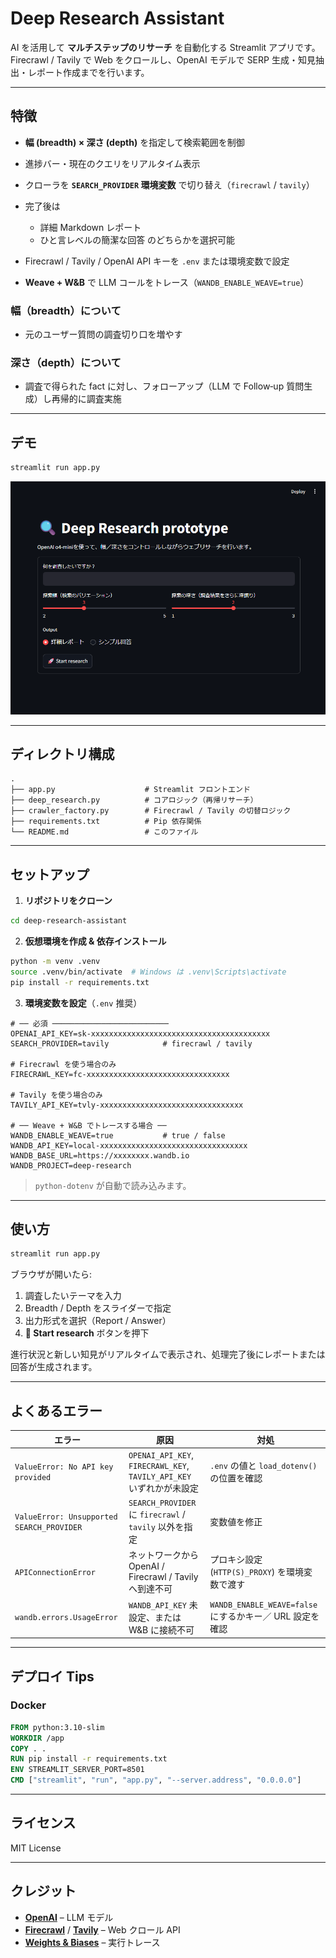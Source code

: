# Deep Research Assistant

AI を活用して **マルチステップのリサーチ** を自動化する Streamlit アプリです。Firecrawl / Tavily で Web をクロールし、OpenAI モデルで SERP 生成・知見抽出・レポート作成までを行います。

---

## 特徴

* **幅 (breadth) × 深さ (depth)** を指定して検索範囲を制御
* 進捗バー・現在のクエリをリアルタイム表示
* クローラを **`SEARCH_PROVIDER` 環境変数** で切り替え（`firecrawl` / `tavily`）
* 完了後は

  * 詳細 Markdown レポート
  * ひと言レベルの簡潔な回答
    のどちらかを選択可能
* Firecrawl / Tavily / OpenAI API キーを `.env` または環境変数で設定
* **Weave + W\&B** で LLM コールをトレース（`WANDB_ENABLE_WEAVE=true`）

### 幅（breadth）について

* 元のユーザー質問の調査切り口を増やす

### 深さ（depth）について

* 調査で得られた fact に対し、フォローアップ（LLM で Follow‑up 質問生成）し再帰的に調査実施

---

## デモ

```bash
streamlit run app.py
```

![Deep Research Prototype](./public/images/demo.png)

---

## ディレクトリ構成

```
.
├── app.py                    # Streamlit フロントエンド
├── deep_research.py          # コアロジック（再帰リサーチ）
├── crawler_factory.py        # Firecrawl / Tavily の切替ロジック
├── requirements.txt          # Pip 依存関係
└── README.md                 # このファイル
```

---

## セットアップ

1. **リポジトリをクローン**

```bash
cd deep‑research‑assistant
```

2. **仮想環境を作成 & 依存インストール**

```bash
python -m venv .venv
source .venv/bin/activate  # Windows は .venv\Scripts\activate
pip install -r requirements.txt
```

3. **環境変数を設定**（`.env` 推奨）

```dotenv
# ── 必須 ──────────────────────────
OPENAI_API_KEY=sk-xxxxxxxxxxxxxxxxxxxxxxxxxxxxxxxxxxxxxxxx
SEARCH_PROVIDER=tavily            # firecrawl / tavily

# Firecrawl を使う場合のみ
FIRECRAWL_KEY=fc-xxxxxxxxxxxxxxxxxxxxxxxxxxxxxxxx

# Tavily を使う場合のみ
TAVILY_API_KEY=tvly-xxxxxxxxxxxxxxxxxxxxxxxxxxxxxxxx

# ── Weave + W&B でトレースする場合 ──
WANDB_ENABLE_WEAVE=true           # true / false
WANDB_API_KEY=local-xxxxxxxxxxxxxxxxxxxxxxxxxxxxxxxxx
WANDB_BASE_URL=https://xxxxxxxx.wandb.io
WANDB_PROJECT=deep-research
```

> `python‑dotenv` が自動で読み込みます。

---

## 使い方

```bash
streamlit run app.py
```

ブラウザが開いたら:

1. 調査したいテーマを入力
2. Breadth / Depth をスライダーで指定
3. 出力形式を選択（Report / Answer）
4. **🚀 Start research** ボタンを押下

進行状況と新しい知見がリアルタイムで表示され、処理完了後にレポートまたは回答が生成されます。

---

## よくあるエラー

| エラー                                       | 原因                                                           | 対処                                           |
| ----------------------------------------- | ------------------------------------------------------------ | -------------------------------------------- |
| `ValueError: No API key provided`         | `OPENAI_API_KEY`, `FIRECRAWL_KEY`, `TAVILY_API_KEY` いずれかが未設定 | `.env` の値と `load_dotenv()` の位置を確認            |
| `ValueError: Unsupported SEARCH_PROVIDER` | `SEARCH_PROVIDER` に `firecrawl` / `tavily` 以外を指定             | 変数値を修正                                       |
| `APIConnectionError`                      | ネットワークから OpenAI / Firecrawl / Tavily へ到達不可                   | プロキシ設定 (`HTTP(S)_PROXY`) を環境変数で渡す            |
| `wandb.errors.UsageError`                 | `WANDB_API_KEY` 未設定、または W\&B に接続不可                           | `WANDB_ENABLE_WEAVE=false` にするかキー／ URL 設定を確認 |

---

## デプロイ Tips

### Docker

```Dockerfile
FROM python:3.10-slim
WORKDIR /app
COPY . .
RUN pip install -r requirements.txt
ENV STREAMLIT_SERVER_PORT=8501
CMD ["streamlit", "run", "app.py", "--server.address", "0.0.0.0"]
```

---

## ライセンス

MIT License

---

## クレジット

* **[OpenAI](https://openai.com/)** – LLM モデル
* **[Firecrawl](https://firecrawl.dev/)** / **[Tavily](https://tavily.com/)** – Web クロール API
* **[Weights & Biases](https://wandb.ai/)** – 実行トレース
